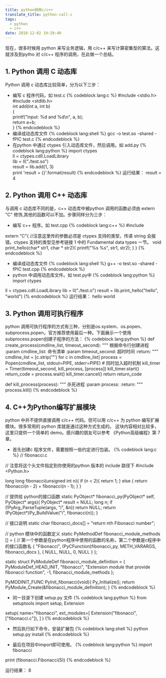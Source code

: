 ```yaml
---
title: python调用c/c++
translate_title: python-call-c
tags:
  - python
  - c++
date: 2018-12-02 19:29:40
---
```


现在，很多时候用 python 来写业务逻辑，用 c/c++ 来写计算密集型的算法。这就涉及到pytho 对 c/c++ 程序的调用，在此做一个总结。

<!--more-->
## 1. Python 调用 C 动态库
Python 调用 c 动态库比较简单，分为以下三步：
* 编写 c 程序代码，如 test.c
{% codeblock  lang:c %}
#include <stdio.h>  
#include <stdlib.h>  
int add(int a, int b)  
{  
  printf("input: %d and %d\n", a, b);  
  return a+b;  
}
{% endcodeblock %}
* 编译成动态库文件
 {% codeblock  lang:shell %}
gcc -o test.so -shared -fPIC test.c
{% endcodeblock %} 
* 在python 中通过 ctypes 引入动态库文件，然后调用。如 add.py
{% codeblock  lang:python %}
import ctypes  
ll = ctypes.cdll.LoadLibrary   
lib = ll("./test.so")    
result = lib.add(1, 3)  
print 'result = {}'.format(result) 
{% endcodeblock %}
运行结果： result = 4

## 2. Python 调用 C++ 动态库
与调用 c 动态库不同的是，c++ 动态库中被python 调用的函数必须由 extern "C" 修饰,其他的函数可以不加。步骤同样分为三步：
* 编写 c++ 程序。如 test.cpp
{% codeblock  lang:c++ %}
#include <string>

extern "C"{
    //注意这里传的参数必须是 ctypes 支持的类型，传递 string 会报错。ctypes 支持的类型见参考链接 1 中的 Fundamental data types 一节。
    void print_hello(char* str1, char * str2){ 
        printf("%s %s", str1, str2);
    }
}
{% endcodeblock %}
* 编译成动态库文件
{% codeblock  lang:shell %}
g++ -o test.so -shared -fPIC test.cpp
{% endcodeblock %} 
* python 中调用动态库文件。如 test.py中
{% codeblock  lang:python %}
import ctypes

ll = ctypes.cdll.LoadLibrary
lib = ll("./test.o")
result = lib.print_hello("hello", "world")
{% endcodeblock %}
运行结果： hello world

## 3. Python 调用可执行程序
python 调用可执行程序的方式有三种，分别是os.system、os.popen、subprocess.popen，官方推荐使用最后一种。下面展示一个使用subprocess.popen创建子程序的方法：
{% codeblock  lang:python %}
def create_process(cmdline_list, timeout_second):
    """
    根据命令行创建进程
    :param cmdline_list: 命令清单
    :param timeout_second: 超时时间
    :return:
    """
    cmdline_list = [c.strip('"') for c in cmdline_list]
    process = Popen(cmdline_list, stdout=PIPE, stderr=PIPE)
    # 同时加入超时机制
    kill_timer = Timer(timeout_second, kill_process, [process])
    kill_timer.start()
    return_code = process.wait()
    kill_timer.cancel()
    return return_code


def kill_process(process):
    """
    杀死进程
    :param process:
    :return:
    """
    process.kill()
{% endcodeblock %}

## 4. C++为Python编写扩展模块
python 中并不提供直接调用 c/c++ 代码。但可以用 c/c++ 为 python 编写扩展模块。很多常用的 python 库就是通过这种方式生成的。
这块内容相对比较多，这里只提供一个简单的 demo。感兴趣的朋友可以参考 《Python高级编程》第 7 章。
* 首先创建c 程序文件，需要按照一些约定进行包装。
{% codeblock  lang:c %}
// fibonacci.c

// 注意将这个头文件指定到你使用的python 版本的 include 路径下
#include <Python.h>

long long fibonacci(unsigned int n){
    if (n < 2){
        return 1;
    }
    else {
        return fibonacci(n - 2) + fibonacci(n - 1);
    }
}

// 提供给 python的接口函数
static PyObject* fibonacci_py(PyObject* self, PyObject* args){
    PyObject* result = NULL;
    long n;
    if (!PyArg_ParseTuple(args, "i", &n))
        return NULL;
    return (PyObject*)Py_BuildValue("i", fibonacci(n));
}

// 接口说明
static char fibonacci_docs[] = "return nth Fibonacci number";

// python 模块中的函数定义
static PyMethodDef fibonacci_module_methods [] = {
        // 第一个参数是在python程序中使用的函数的名称，第二个参数是c程序中的接口函数名
        {
            "Fibonacci", (PyCFunction)fibonacci_py, METH_VARARGS, fibonacci_docs
        },
        {
            NULL, NULL, 0, NULL
        }
};

static struct PyModuleDef fibonacci_module_definition = {
        PyModuleDef_HEAD_INIT,
        "fibonacci",
        "Extension module that provide fibonacci function",
        -1,
        fibonacci_module_methods
};

PyMODINIT_FUNC PyInit_fibonacci(void){
    Py_Initialize();
    return PyModule_Create(&fibonacci_module_definition);
}
{% endcodeblock %}

* 同一目录下创建 setup.py 文件
{% codeblock  lang:python %}
from setuptools import setup, Extension


setup(
    name="fibonacci",
    ext_modules=[
        Extension("fibonacci", ["fibonacci.c"]),
    ]
)
{% endcodeblock %}

* 然后执行如下命令，安装扩展包
{% codeblock  lang:shell %}
python setup.py install
{% endcodeblock %}

* 最后在项目中import即可使用。
{% codeblock  lang:python %}
import fibonacci

print (fibonacci.Fibonacci(5))
{% endcodeblock %}

运行结果： 8
